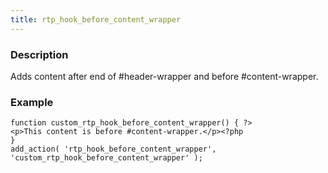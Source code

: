 ```yaml
---
title: rtp_hook_before_content_wrapper
---
```


### Description


Adds content after end of #header-wrapper and before #content-wrapper.


### Example



    
    function custom_rtp_hook_before_content_wrapper() { ?>
    <p>This content is before #content-wrapper.</p><?php
    }
    add_action( 'rtp_hook_before_content_wrapper', 'custom_rtp_hook_before_content_wrapper' );
